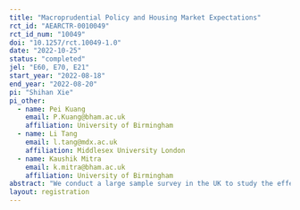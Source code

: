 ```yaml
---
title: "Macroprudential Policy and Housing Market Expectations"
rct_id: "AEARCTR-0010049"
rct_id_num: "10049"
doi: "10.1257/rct.10049-1.0"
date: "2022-10-25"
status: "completed"
jel: "E60, E70, E21"
start_year: "2022-08-18"
end_year: "2022-08-20"
pi: "Shihan Xie"
pi_other:
  - name: Pei Kuang
    email: P.Kuang@bham.ac.uk
    affiliation: University of Birmingham
  - name: Li Tang
    email: l.tang@mdx.ac.uk
    affiliation: Middlesex University London
  - name: Kaushik Mitra
    email: k.mitra@bham.ac.uk
    affiliation: University of Birmingham
abstract: "We conduct a large sample survey in the UK to study the effects of various housing market policy changes on house price expectations using information treatment experiments. "
layout: registration
---
```


